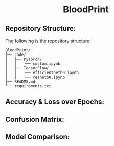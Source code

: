 <h1 align="center">BloodPrint</h1>

## Repository Structure:
The following is the repository structure:
```
BloodPrint/
├── code/
│   ├── PyTorch/
│   │   └── custom.ipynb
│   ├── TensorFlow/
│   │   ├── efficientnetb0.ipynb
│   │   └── resnet50.ipynb
├── README.md
└── requirements.txt
```

## Accuracy & Loss over Epochs:

## Confusion Matrix:

## Model Comparison:
